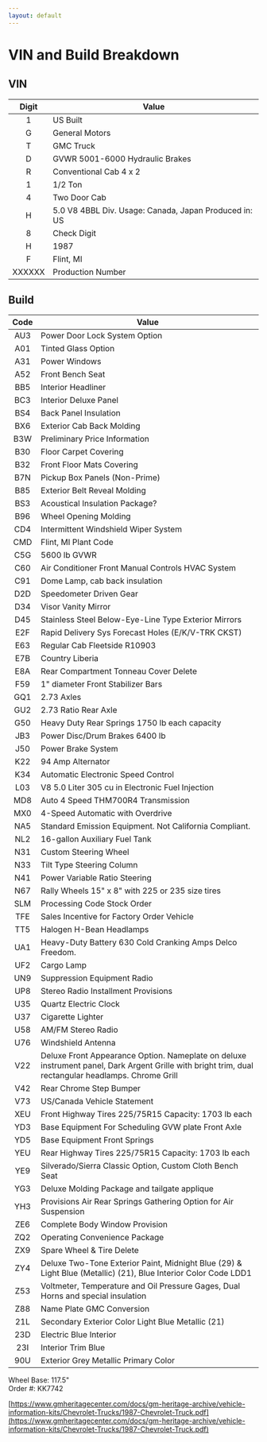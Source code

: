 ```yaml
---
layout: default
---
```


# VIN and Build Breakdown

## VIN

| Digit | Value |
| :--: | -- |
|1|US Built|
|G|General Motors|
|T|GMC Truck |
|D|GVWR 5001-6000 Hydraulic Brakes |
|R|Conventional Cab 4 x 2 |
|1|1/2 Ton |
|4|Two Door Cab |
|H|5.0 V8 4BBL  Div. Usage: Canada, Japan  Produced in: US |
|8|Check Digit |
|H|1987 |
|F|Flint, MI |
|XXXXXX|Production Number|

## Build

| Code | Value |
| :--: | -- |
AU3|Power Door Lock System Option
A01|Tinted Glass Option
A31|Power Windows
A52|Front Bench Seat
BB5|Interior Headliner
BC3|Interior Deluxe Panel
BS4|Back Panel Insulation
BX6|Exterior Cab Back Molding
B3W|Preliminary Price Information
B30|Floor Carpet Covering
B32|Front Floor Mats Covering
B7N|Pickup Box Panels (Non-Prime)
B85|Exterior Belt Reveal Molding
BS3|Acoustical Insulation Package?
B96|Wheel Opening Molding
CD4|Intermittent Windshield Wiper System
CMD|Flint, MI Plant Code
C5G|5600 lb GVWR
C60|Air Conditioner Front Manual Controls HVAC System
C91|Dome Lamp, cab back insulation
D2D|Speedometer Driven Gear
D34|Visor Vanity Mirror
D45|Stainless Steel Below-Eye-Line Type Exterior Mirrors
E2F|Rapid Delivery Sys Forecast Holes (E/K/V-TRK CKST)
E63|Regular Cab Fleetside R10903
E7B|Country Liberia
E8A|Rear Compartment Tonneau Cover Delete
F59|1" diameter Front Stabilizer Bars
GQ1|2.73 Axles
GU2|2.73 Ratio Rear Axle
G50|Heavy Duty Rear Springs 1750 lb each capacity
JB3|Power Disc/Drum Brakes 6400 lb
J50|Power Brake System
K22|94 Amp Alternator
K34|Automatic Electronic Speed Control
L03|V8 5.0 Liter 305 cu in Electronic Fuel Injection
MD8|Auto 4 Speed THM700R4 Transmission
MX0|4-Speed Automatic with Overdrive
NA5|Standard Emission Equipment. Not California Compliant.
NL2|16-gallon Auxiliary Fuel Tank
N31|Custom Steering Wheel
N33|Tilt Type Steering Column
N41|Power Variable Ratio Steering
N67|Rally Wheels 15" x 8" with 225 or 235 size tires
SLM|Processing Code Stock Order
TFE|Sales Incentive for Factory Order Vehicle
TT5|Halogen H-Bean Headlamps
UA1|Heavy-Duty Battery 630 Cold Cranking Amps Delco Freedom.
UF2|Cargo Lamp
UN9|Suppression Equipment Radio
UP8|Stereo Radio Installment Provisions
U35|Quartz Electric Clock
U37|Cigarette Lighter
U58|AM/FM Stereo Radio
U76|Windshield Antenna
V22|Deluxe Front Appearance Option. Nameplate on deluxe instrument panel, Dark Argent Grille with bright trim, dual rectangular headlamps. Chrome Grill
V42|Rear Chrome Step Bumper
V73|US/Canada Vehicle Statement
XEU|Front Highway Tires 225/75R15  Capacity: 1703 lb each
YD3|Base Equipment For Scheduling GVW plate Front Axle
YD5|Base Equipment Front Springs
YEU|Rear Highway Tires 225/75R15  Capacity: 1703 lb each
YE9|Silverado/Sierra Classic Option, Custom Cloth Bench Seat
YG3|Deluxe Molding Package and tailgate applique
YH3|Provisions Air Rear Springs Gathering Option for Air Suspension
ZE6|Complete Body Window Provision
ZQ2|Operating Convenience Package
ZX9|Spare Wheel & Tire Delete
ZY4|Deluxe Two-Tone Exterior Paint, Midnight Blue (29) & Light Blue (Metallic) (21), Blue Interior Color Code LDD1
Z53|Voltmeter, Temperature and Oil Pressure Gages, Dual Horns and special insulation
Z88|Name Plate GMC Conversion
21L|Secondary Exterior Color Light Blue Metallic (21)
23D|Electric Blue Interior
23I|Interior Trim Blue
90U|Exterior Grey Metallic Primary Color

Wheel Base: 117.5" \
Order #: KK7742

[https://www.gmheritagecenter.com/docs/gm-heritage-archive/vehicle-information-kits/Chevrolet-Trucks/1987-Chevrolet-Truck.pdf](https://www.gmheritagecenter.com/docs/gm-heritage-archive/vehicle-information-kits/Chevrolet-Trucks/1987-Chevrolet-Truck.pdf)
